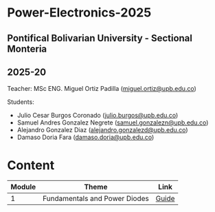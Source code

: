 # Power-Electronics-2025

## Pontifical Bolivarian University - Sectional Monteria
## 2025-20

Teacher: MSc ENG. Miguel Ortiz Padilla (miguel.ortiz@upb.edu.co)

Students:
- Julio Cesar Burgos Coronado (julio.burgos@upb.edu.co)
- Samuel Andres Gonzalez Negrete (samuel.gonzalezn@upb.edu.co)
- Alejandro Gonzalez Diaz (alejandro.gonzalezd@upb.edu.co)
- Damaso Doria Fara (damaso.doria@upb.edu.co)
# Content
|     Module     |       Theme                  |     Link       |
|----------------|------------------------------|----------------|
| 1              |Fundamentals and Power Diodes |[Guide](https://github.com/Samuel-Gonzalez22/power_electronics-2025/tree/686ce0525ee862ffb344709ae54a6ee9088e1a36/Module%201)     |
